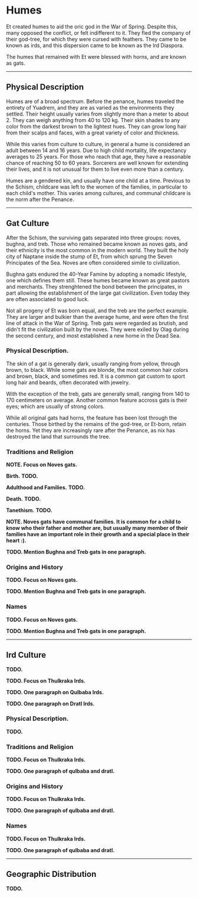 # Humes
Et created humes to aid the oric god in the War of Spring.
Despite this, many opposed the conflict, or felt indifferent to it.
They fled the company of their god-tree, for which they were cursed with feathers.
They came to be known as irds, and this dispersion came to be known as the Ird Diaspora.
<!-- NOTE. This led to the first siege of Ctereth, where four different ird chiefdoms (led by 4 historic figures) stole qualars to allow their kin to travel away from Naptane. -->
The humes that remained with Et were blessed with horns, and are known as gats.
<!-- NOTE. Maybe mention what ird and gat mean in jantherlin? That might help integrate the language into the lore. -->

---
## Physical Description
Humes are of a broad spectrum.
Before the penance, humes traveled the entirety of Yuadrem, and they are as varied as the environments they settled.
Their height usually varies from slightly more than a meter to about 2.
They can weigh anything from 40 to 120 kg.
Their skin shades to any color from the darkest brown to the lightest hues.
They can grow long hair from their scalps and faces, with a great variety of color and thickness.

While this varies from culture to culture, in general a hume is considered an adult between 14 and 16 years.
Due to high child mortality, life expectancy averages to 25 years.
For those who reach that age, they have a reasonable chance of reaching 50 to 60 years.
Sorcerers are well known for extending their lives, and it is not unusual for them to live even more than a century. <!-- NOTE. The downside of this are all the negative effects of Pheter use in the body, Nix sickness, deformed bodies + strange appendages, etc. -->

Humes are a gendered kin, and usually have one child at a time.
Previous to the Schism, childcare was left to the women of the families, in particular to each child's mother.
This varies among cultures, and communal childcare is the norm after the Penance.

---
## Gat Culture
<!-- NOTE. Those who sided with Et. Et-born families still retain horns (by feeding the mother Et's sap), which were first gifted by Et to their loyal soldiers. -->
After the Schism, the surviving gats separated into three groups: noves, bughna, and treb.
Those who remained became known as noves gats, and their ethnicity is the most common in the modern world.
They built the holy city of Naptane inside the stump of Et, from which sprung the Seven Principates of the Sea.
Noves are often considered simile to civilization.

Bughna gats endured the 40-Year Famine by adopting a nomadic lifestyle, one which defines them still.
These humes became known as great pastors and merchants.
They strenghtened the bond between the principates, in part allowing the establishment of the large gat civilization.
Even today they are often associated to good luck.

Not all progeny of Et was born equal, and the treb are the perfect example.
They are larger and bulkier than the average hume, and were often the first line of attack in the War of Spring.
Treb gats were regarded as brutish, and didn't fit the civilization built by the noves.
They were exiled by Olag during the second century, and most established a new home in the Dead Sea.
<!-- NOTE. Treb gats are not *born* brutish. While their culture may seem "violent", they are very religious and show a sophistication with nature that is not commonly seen in other humes. -->

### Physical Description.
The skin of a gat is generally dark, usually ranging from yellow, through brown, to black.
While some gats are blonde, the most common hair colors and brown, black, and sometimes red.
It is a common gat custom to sport long hair and beards, often decorated with jewelry.

With the exception of the treb, gats are generally small, ranging from 140 to 170 centimeters on average.
Another common feature accross gats is their eyes; which are usually of strong colors.

While all original gats had horns, the feature has been lost through the centuries.
Those birthed by the remains of the god-tree, or Et-born, retain the horns.
Yet they are increasingly rare after the Penance, as nix has destroyed the land that surrounds the tree.

<!-- NOTE. Tale of the gestation of an et-born.
    Gats are genderless creatures.
    All gats are born with a pair of seeds hidden in a small sack between their legs.
    Around the age of 30, a gat reaches physical maturity.
    This is signalled by a slight swelling in these seeds, which they can now cut and plant under a thick layer of rich soil.

    While underground, the seed will grow by leeching nutrients off the earth.
    After a gestation period of around 2 years, the gat will dig their way up from the ground and emerge as a somewhat competent infant.
    A gat would-be-parent must always be careful about where to plant their seed, for if a newborn sees the sun or any strong light during their first days, they run the risk of being permanently blinded.
-->

### Traditions and Religion
**NOTE. Focus on Noves gats.**

**Birth.**
**TODO.**

**Adulthood and Families.**
**TODO.**

**Death.**
**TODO.**

**Tanethism.**
**TODO.**

**NOTE. Noves gats have communal families. It is common for a child to know who their father and mother are, but usually many member of their families have an important role in their growth and a special place in their heart :).**

**TODO. Mention Bughna and Treb gats in one paragraph.**

### Origins and History
**TODO. Focus on Noves gats.**

**TODO. Mention Bughna and Treb gats in one paragraph.**

### Names
**TODO. Focus on Noves gats.**

**TODO. Mention Bughna and Treb gats in one paragraph.**

<!-- % !TEX root = ../main.tex
\section{Horned Kin} \label{kin::gat}
\DndDropCapLine{W}{hen you contract a horned one, be}
\textit{sure to pay them double.
Fulfill all their needs as they seclude into their workshop, and pay no mind to their uncanny silence.
Most of all, be sure to avoid interrupting them.
Just wait.
The prize that will arrive after they're done working is sure to outshine all your other possessions, and hold a special place in your collection for you and your descendants.}

\hspace*{\fill} --- Orr, Vesjen's master smith.

\subsection*{Adaptable and Hardy}
    Gat share many traits with the common goat.
    They dwell on bleak mountaintops, deep ravines, rocky hills, and open plains.
    While adult gats are not sensitive to sunlight, most prefer dark places.
    These predilections lead to gat towns and cities being built underground or in harsh cliff faces.

    Never satisfied with their homes, the horned kin's hubris leads to their cities to reach depth and size.
    Raids against smaller gat city-state are common, and the gats take them as a chance to test their impenetrable defenses, complex traps, and combat-hardened military skills.

\subsection*{Peaceful Demeanor}
    The horned kin are peaceful creatures and mostly shun external conflict.
    They are very sociable creatures, and all city-states have one large marketplace in their center for merchants and caravans to settle in.
    Surrounded by inns and taverns, these markets act as the commerce hubs of the city.

    Community lifestyle is very important to gats, and most wouldn't flinch to give their lives for their city-state.
    Due to the gats' slow reproductive cycle, their cities are very welcoming to other species.
    It's common to find cities and towns where less than half of the total population is gat.
    They treat other species as kin, but high political and military ranks are exclusive to gats.

\subsection*{Impulse towards Greatness}
    It is rare for a gat to willingly leave their home, and most spend their entire lives in one city-state.
    However, some do feel the call to adventure, and most follow it to gather rare crafting materials or to fulfill a task needed by their community.

    Gats are meticulous individuals, and this naturally extends to adventurers.
    They won't step into the wilderness unprepared, sparing no expense in armor, weapons, utilities, and the training to use all of this.

    Gats are naturally family-oriented, and its very rare for one gat to abandon their progeny.
    In the rare occasion that a gat does decide to leave their community behind, it is written law to leave one child or seed planted back home.

    This tradition serves a double purpose.
    First, the child acts as a magnet to their parent.
    Second, in the event that the child is orphaned, their mere presence at least maintains a steady population number.
    These gats are the ``Children of the Collective'', and it is tradition that they are taken care of by the whole city, thus nurturing a strong sense of community.

\subsection*{Gat Names}
    All gat tongues are simple and practical languages, and the horned ones have a tendency towards easy to pronounce names.
    A parent gives their child their name once they gain independence, and its rare for a gat to change it.
    Gats don't use family names, preferring instead to wear their main profession as a surname.

    \paragraph{Names}
    Adrevik, Ani, Anush, Armen, Avag, Gagik, Garen, Gevog, Gohar, Grigor, Hak, Harig, Hovsep, Jirar, Kevon, Khadzak, Marim, Narek, Pagran, Poghos, Ruben, Sivadr, Sona, Vahagn, Vefan.

    \paragraph{Surnames}
    Axgat, Bonecarver, Bowyer, Caretaker, Cook, Dyer, Engraver, Farmer, Fishergat, Glassblower, Gemcutter, Guard, Mason, Metalsmith, Miner, Speargat, Trader, Trapper, Weaponsmith, Woodworker.

\subsection*{Traits}
    Your gat character's hardiness and tendency towards craftsmanship gives them the following set of skills:

    \subparagraph{Ability Score Increase} Your Constitution score increases by 2.

    \subparagraph{Age} Gats mature slowly, but they live very long lives.
    You are sexually mature at around 30 years, and live to around 350 years.

    \subparagraph{Alignment} Industrious and strong, gats focus more on getting things done rather than morals or ethics.
    They have a tendency towards fairness and justice, and therefore are inclined towards the indigo tide.

    \subparagraph{Size} Gats typically range from 1.2 to 1.5 meters.
    Your size is medium.
    They aren't too slender or stout for their size, weighing on average 50 kg.

    \subparagraph{Speed} Your base walking speed is 6 meters.

    \subparagraph{Stable Footing} You are not slowed by difficult terrain caused by rocks, gravel, sheer faces, and other such obstacles.

    \subparagraph{Keratin Horns} You know the Push action (See page \pageref{act::push}), using your strong horns to shove your target.

    Additionally, your horns are a melee weapon that deals 1d4 plus your Strength modifier in bludgeoning damage.

    \subparagraph{Craftsgatship} You are competent with a set of artisan's tools of your choice.

    \subparagraph{Strange Mood} Periodically, individual gat are struck with an idea for a masterwork artifact and enter a strange mood.
    Only with a great force of will can a gat ignore this pull, and not even the strongest can fully stop the craving.

    If you are at least 30 years old, roll a d100 whenever you take a long rest.
    % You can choose to roll this twice.
    On a 100, you are struck by a strange mood.
    The materials required for your masterwork item can either be chosen by you or by the DM.
    They must be related to the proficiency given by your Craftsgatship trait and at least one of them must be either hard to find or very expensive.

    At the start of every subsequent long rest, you must succeed on a Wisdom saving throw of a DC equal to 8 + the number of months since your strange mood started.
    On a fail, the need to work on your craft consumes you.
    If you fail to work on the object in any way during the long rest, your restlessness prevent you from gaining its benefits.

    It takes you a month of work in total to craft the artifact, which can be paused between

    It takes you 2 months of work to craft the artifact, but after you start you can indefinitely pause the production as long as you can properly secure it.
    The masterwork item produced has a value of 100,000 GP, but it's very rare to see a gat willingly part with it.
    These items are usually declared as family heirlooms, personal keepsake, or an offering to a king, leader, or deity.

    Weapons, armor, or similar objects crafted in a strange mood are +2, and are of specially exquisite quality.

    \subparagraph{Languages} You know how to speak, write, and read Avshenese and one additional language of your choice.

\begin{figure}[!b]
    \centering
    \includegraphics[width=0.47\textwidth]{04kins/img/11gat_knight.png}
\end{figure}

\newpage

\subsubsection{Noves Gat}
    \subparagraph{Ability Score Increase} Your time spent in civilization has given you a profound common sense and a general grasp on almost any subject.
    Your Intelligence score is increased by 1.

    \subparagraph{Gat Toughness} Your hit point maximum increases by 1, and it increases by 1 every time you gain a level.

    \subparagraph{Expert Craftsgatship} Noves gats are renowned worldwide for their crafts, and even the untrained eye can recognize an item made by one.
    You are an expert with the artisan's tools associated to your Craftsgatship trait.

    The value of the item you produce in a strange mood is increased to 250,000 GP.
    If you make a weapon, armor, or similar item, it is a +3 item.
    Additionally, you must roll your Strange Mood wisdom saving throw twice at the beginning of every month.

\subsubsection{Bughna Gat}
    \subparagraph{Ability Score Increase} Your balance and ability to walk on the steepest of hills is unmatched, and your Dexterity score is increased by 1.

    \subparagraph{Fleet of Foot} Your base walking speed increases by 2 meters.

    \subparagraph{See Them Coming} You have advantage on initiative rolls while in plains, grasslands, and any other open natural environment.

\subsubsection{Treb Gat}
    \subparagraph{Ability Score Increase} Your restlessness knows no bounds.
    Your Strength score is increased by 1.

    \subparagraph{Size} Treb gats tend to be much larger than their common brethren, measuring between 160 and 200 cm and weighting between 90 and 120 kg.
    Your size is still medium.

    \subparagraph{Uncanny Brutality} While in combat, you are absorbed by a primal rage.
    You have disadvantage on any attacks made with finesse, martial weapons without the heavy property, and ranged weapons.

    \subparagraph{Hammering Horns} You are never unarmed.
    The damage die of your horns is increased to a d6.

    \subparagraph{Savage Attacks} When you score a critical hit with a melee weapon attack, you can roll one of the weapon's damage die one additional time and add it to the extra damage of the critical hit.

    \subparagraph{Fell Mood} When you are struck by a strange mood, the need to craft an exquisite artifact is replaced by an unrelenting urge to kill.
    You have to choose your prey from either a renowned hero, an ancient being, or a forgotten beast.

    After the deed is done, you can craft a disquieting artifact from the creature's remains, following the normal rules of a strange mood.
    All the other conditions of the trait remain the same.%, replacing the need to gather materials with the insatiable craving to hunt said creature.

\begin{figure}[!b]
    \centering
    \includegraphics[width=0.48\textwidth]{04kins/img/11gat_treb.png}
\end{figure}

\newpage -->

---
## Ird Culture <!-- NOTE. Those who refused the War of Spring, sieged Ctereth and diaspora'd the fuck out of Naptane. They are said to have been cursed with feathers by Et (since they "fled"). Qulbaba irds wore a lot of colourful feathers, which lends to the confusion. -->
**TODO.**

**TODO. Focus on Thulkraka Irds.**

**TODO. One paragraph on Qulbaba Irds.**

**TODO. One paragraph on Dratl Irds.**

### Physical Description.
**TODO.**

### Traditions and Religion
**TODO. Focus on Thulkraka Irds.**

**TODO. One paragraph of qulbaba and dratl.**

### Origins and History
**TODO. Focus on Thulkraka Irds.**

**TODO. One paragraph of qulbaba and dratl.**

### Names
**TODO. Focus on Thulkraka Irds.**

**TODO. One paragraph of qulbaba and dratl.**

<!-- % !TEX root = ../main.tex
\section{Winged Kin} \label{kin::ird}
\DndDropCapLine{Y}{es, sure, you can create a machine to}
\textit{glide.
You can even ride a creature to stay aloft.
But you will never truly fly.
No kin can tame the sky with such grace as the irds.
Trust me, if they weren't so humble as to live among us, constrained to the ground, we'd be building temples to venerate their graciousness.}

\hspace*{\fill} --- Josiah, priest from the church of Rhekesh.

Sequestered in high mountains, deep jungles, and hot deserts, the irds, sisz rlue, or winged kin are known to survive some of the harshest environments all around Yuadrem.

\subsection*{Beak and Feather}
    From below, irds look much like large birds.
    Only when they descend to roost or walk in the ground does their humanoid appearance reveal itself.
    Standing upright, an ird might reach 2 meters tall.
    They have long, narrow legs that taper to sharp talons.

    Feathers cover their bodies, with their plumage typically reflecting the environment they develop in.
    Their heads complete the avian appearance, being that of a parrot, hawk, or vulture.
    Irds' arms have very long feathers, which allow them to fly with ease.
    The three subraces of the irds are very distinct from each other.
    This is due to the fact that they were created by three different ets, all in pursuit of a same goal, yet for different environments.

    The winged kin are the only gendered species created by the tall kin.
    Some time after reproduction, a female will lay one to three eggs and the couple will refrain from contact with others in their tribe, becoming extremely protective of their children until they reach maturity.

\subsection*{Sky Wardens}
    Nowhere are the irds more comfortable than in the sky.
    They can spend hours in the air, and some go as long as days, locking their wings in place and letting the thermals hold them aloft.
    In battle, they prove dynamic and acrobatic fliers, moving with remarkable speed and grace, diving to lash opponents with weapons or talons before turning and flying away.

    Once airborne, an ird leaves the sky with reluctance.
    They sometimes forget or ignore vertical distances, and they have nothing but pity for those earthbound kins forced to live and toil constrained to the ground.

    The ird are a tribal species, and its rare for a tribe to hold more than a hundred irds at once.
    The only exceptions to this rule are the Krudzal and Kaldrathal, both large countries in the northern reaches of Yuadrem.
    They are welcoming to traders and visitors in general, but generally don't allow members from other kins to be permanent residents within their territory, and frown upon guests who overstay their welcome.

    Once tribes of irds settle in an area, they share a hunting territory that extends across an area up to 150 km on a side, with each tribe hunting in the lands nearest to their colony, ranging farther should game become scarce.
    A typical colony consists of one large, open-roofed nest made of woven vines.
    The eldest acts as leader with the support of a shaman.

\subsection*{Avian Mannerisms}
    The resemblance of ird to birds isn't limited to physical features.
    Irds display many of the same mannerisms as ordinary birds.
    They are fastidious about their plumage, frequently tending their feathers, cleaning and scratching away any tiny passengers they might have picked up.
    When they deign to descend from the sky, they often do so near pools where they can catch fish and bathe themselves.
    Even when perched on a high branch or at rest in their mountaintop homes, they appear alert, with eyes moving and bodies ready to take flight.

    Many winged kin punctuate their speech with chirps, sounds they use to convey emphasis and to shade meaning.
    An ird might become frustrated with people who fail to pick up on the nuances; an ird's threat might be taken as a jest and vice versa.
    Confinement terrifies the winged kin.
    To be imprisoned by the cold, unyielding earth is a torment few ird can withstand.

\subsection*{Innate Curiosity}
    Irds are naturally curious which, summed with their freedom of movement, leads to them being the ideal explorers and adventurers.
    They use their large wings to travel to almost any place in the entirety of Yuadrem, and as such they've become a common sight in all its reaches.
    Outside of their tribes, irds do enjoy living within other civilizations, and its rare to see a city or large settlement without at least one ird inhabitant.

    % Winged kin tribes are accepting of their members leaving for indefinite amounts of time, and this is even encouraged in many communities.
    % In fact, the population of a tribe is ever-changing, with the only constants being the eldest members and the shaman.
    % This means that neighboring tribes have strong and healthy relations, each coming to aid the ones in need without question.
    % Another consequence of their tendency to travel is the versatility of ird artisans, who integrate techniques from all around Yuadrem into their craft.

\subsection*{Ird Names}
    Ird names separate into two main categories.
    The first resemble their original language, Harualish, and include clicks, trills, and whistles to the point that other kins have a difficult time pronouncing them.
    When interacting with other races, they may use nicknames gained from people they meet or shortened forms of their full names.

    On the other hands, irds from Krudzal, Kaldrathal, and other civilized lands tend to speak Shanise.
    Shanise is a language formed from the interaction of Harualish-speaking irds and Avshenese-speaking gats in the north.

    An ird last name is usually simply ``son/daughter of'' followed by one of their parent's name.
    Most irds admire their parents, and wear their last names with pride.

    \paragraph{Harualish Ird Names}
    Aera, Aial, Aur, Deekek, Errk, Heehk, Ikki, Kleeck, Oorr, Ouss, Quaf, Quierk, Salleek, Urreek, Zeed.

    \paragraph{Male Shanise Ird Names}
    Aden, Azat, Daneal, Dirkir, Eastean, Goker, Idrahin, Jakod, Jaldor, Jasin, Kuneit, Lutdzu, Nuretin, Nutlar, Rezat, Semir, Shasar, Tajik, Tenel, Tshasin, Unut.

    \paragraph{Female Shanise Ird Names}
    Aise, Asutshan, De\~na, Dilsad, Dorun, Drinja, Eda, Gudlag, Gulden, Hazal, Iris, Katrin, Kisnet, Naina, Nerhe, Sehil, Selna, Sher, Solveag, Tedziye, Zainej.

\subsection*{Traits}
    Your ird character has access to different abilities common to all subraces:

    \subparagraph{Ability Score Increase} Your Dexterity score increases by 1, and your Wisdom score increases by 1.

    \subparagraph{Age} Ird reach maturity by age 14, and don't usually live much longer than 150 years.

    \subparagraph{Alignment} Ird have an inclination towards the red tide, which is supported by their adventurous lifestyle.

    \subparagraph{Size} Ird are tall, and range from 1.70 to 2 meters.
    They have thin bodies and hollow bones, weighing between 40 and 50 kilograms.
    Your size is medium.

    \subparagraph{Speed} You have a walking speed of 5 meters, and a flying speed of 10 meters.
    To fly, you can't wear medium or heavy armor, carry heavy weapons, wield a shield or be encumbered.
    Since you flap your arms to fly, you cannot use them to attack while flying.
    You can use your versatile talons to hold and use simple weapons or spellcasting components.

    If you are hit while flying, roll a Concentration check.
    You have disadvantage on this check if you have a roof above you.
    On a failure, you fall to the ground at a rate of 100 meters per round, taking falling damage when hitting the ground.
    If you haven't landed at the beginning of your next turn, you can continue flying normally, albeit 100 meters below where you were before.

    \subparagraph{Graceful Landing} Your years of living at great heights have taught you how to fall more gracefully.
    You reduce the damage die for fall damage from a d6 to a d4, and you do not fall prone after taking falling damage, unless you are unconscious.

    \subparagraph{Keen Senses} You are competent in the Perception skill.

\subsubsection{Qulbaba Ird}
    Many irds can be found living in isolated tribes inside the jungles of Yuadrem.
    In the east they live in Harual, and in the west in the Jenkashian empire.
    Qulbaba ird have a face resembling that of a parrot, and their feathers' coloration depends on their gender.
    Males usually have very brightly colored feathers, showing any combination of colors.
    Females mostly have dull gray, brown, and dark green feathers, aiding their ability to hide in the jungle.

    \subparagraph{Ability Score Increase} Your time gliding between branches and vines has augmented your flying capacity.
    Your Dexterity score increases by 1.

    \subparagraph{Bright Coloration} As a male, you are competent in the Performance skill.
    Additionally, you have advantage on Charisma (Intimidation) checks made against creatures with an Intelligence score of 5 or less.

    \subparagraph{Dark Feathers} As a female, you have advantage in Dexterity (Stealth) checks made in dim or dark light or in heavily forested areas.

    \subparagraph{Strong Talons} You are competent with unarmed strikes, which deal 1d4 plus your Dexterity modifier as slashing damage on a hit.
    Additionally, you have advantage of Strength (Athletics) checks made to climb any surface your talons could reasonably grip.

    \subparagraph{Language} You know how to speak, read, and write Qualinese and one additional language of your choice.

\begin{figure}[!b]
    \centering
    \includegraphics[width=0.48\textwidth]{04kins/img/12ird_qulbaba.png}
\end{figure}

\subsubsection{thulkraka Ird}
    Unlike their brethren, the thulkraka tribes that settled on the many mountaintops of Yuadrem live their lives mostly constrained to the ground, and are only able to fly when the harsh mountain weather allows it.
    They are thus bulkier than the average ird, and commonly are clumsy fliers due to their lack of experience.
    Their faces are similar to that of hawks, and their feathers' coloration is bleak and cold, usually sporting white, gray, light blue, and brown colors.

    \subparagraph{Ability Score Increase} Isolated from other races, you have been able to take the time to truly appreciate the calmness of the mountains.
    Your Wisdom score is increased by 1.

    \subparagraph{Bulky Frame} Your flying speed is reduced to 7 meters, but you can fly while carrying heavy weapons and/or wearing medium armor.

    \subparagraph{Mountain Born} You're acclimated to altitudes up to 6,000 meters.
    You're also naturally adapted to cold climates.

    \subparagraph{Thulkrakan Descent} You are competent with smith's tools, as is tradition among your people.

    \subparagraph{Language} You know how to speak, read, and write Shanise and one additional language of your choice.

\begin{figure}[!t]
    \centering
    \includegraphics[width=0.47\textwidth]{04kins/img/12ird_thulkraka.png}
\end{figure}

\subsubsection{Dratl Ird}
    Irds from the Dratl houses are known as ruthless ruffians, and are pariahs to the other winged kin subspecies.
    They are known for constantly harassing the other ird tribes, as well as any who approach their territory.
    The are collectively banned from entering any tribe from the other subspecies, and are usually unwelcome in towns and cities due to their bad reputation.

    Nowadays, Dratl houses are scattered around the Zoedrem desert, mostly unorganized.
    These are the remnants of the once great empire of Hulnar, disbanded in 591 AS.
    Despite their lost grandness, they are still feared by the common people, and continue to fiercely protect their hunting grounds.

    A Dratl ird's beak resembles that of a vulture, and their feathers are generally black, white, and red.
    As a dratl ird grows up, their irises become noticeably white, while the sclera surrounding them turn into a bright red color.

    \subparagraph{Ability Score Increase} Your time surviving in the harsh climate of the desert has given you an increased robustness.
    Your Constitution score is increased by 1.

    \subparagraph{Wing Flap} When you use the disengage action, you can choose to use another action to propel yourself upward a distance equal to half your flying speed.

    \subparagraph{Bone Breaker} While flying, you can attempt to attack a creature with an eviscerating attack.
    Using two actions, you can swoop down up to your flying speed towards a creature you can see, and make a melee weapon attack roll against it.
    If the attack hits, it's a critical hit.
    The attack is tiring, and you can use this trait only once per combat encounter.
    % You can use this trait once per combat encounter.

    \subparagraph{Language} You know how to speak, read, and write Zsekian and one additional language of your choice.

% \begin{figure}[!b]
%     \centering
%     \includegraphics[width=0.47\textwidth]{04kins/img/12ird_dratl.png}
% \end{figure}

\newpage -->

---
## Geographic Distribution
**TODO.**

<!-- TODO. Draw a map of the movement of humes out of Naptane and mark large population centers. Clearly separate gats and irds with two different colors. Focus on how the irds spread to all the land (specially after the boats of Krudzal), and gats mostly remained near Naptane and Jan'krug. -->

<!-- % !TEX root = ../main.tex
\section{Nomad Kin} \label{kin::uman}
\DndDropCapLine{O}{utsiders, the lot of them. Dragged}
\textit{into our world by an unnatural pull, ever unable to find stable footing.
No matter how much they beg and cry, do not allow them into your home.
Touched by a strange flame, whose brightness attracts equally as strange beasts into your door, into your hearth.
Get rid of them before they share their misfortune with you.}

\hspace*{\fill} --- Abneh, renowned nimrod.

Brought into this world with the Schism, the nomad kin are a strange race from Nyx.
Also known as umans, they have almost hairless bodies, and are similar in appearance to apes.

For an unknown reason, umans attract all kinds of predators from these lands.
Additionally, their blood has similar properties to the tall ones', and is used in many rituals.
Because of these reasons, umans are dispersed all around the world, and are nomadic in nature.

\subsection*{Accursed Coldblood} TODO. Maybe include the concept of coldblood in the "new" Yuadrem. Perhaps the blood of a certain breed of humes is actually better than average at keeping pheter - even better than oil. Actually, in general blood being better than oil at keeping Pheter is an interesting concept by itself!
    Known as coldblood due to its cerulean tint, Umans' blood has special properties, and is very useful for spellcasters.
    It retains a sort of energy, and can be used as a source of spells.
    Umans know this, and regularly prepare blood vials for trade and to strengthen troupes' wizards.

    Umans pay dearly for this special blood, as it acts as a beacon for the predators from Nyx, the Nyxborn.
    These creatures hunt umans, and many of the kin are banned from villages for safety concerns.

    Spellcasters seek coldblood, and many try to attain it by any means available.
    Naturally, the murder of umans for their blood is illegal in most nations, but some carry the custom on nevertheless.
    The nimrods are a cult that specializes in gathering coldblood via any means available, and are commonly contracted by wizards and warlocks to attain the product.

\subsection*{Adaptable and Durable}
    Hunted by both beast and kin, umans have trouble trusting others and don't normally settle in communities of other kins.
    They live in troupes exclusive to their kin, where usually all members have some familiar relationship.
    Troupes travel together and care for each other, assigning specific roles to each member based on their skills.

    Far from vulnerable, most troupes are fierce and resilient, hardened by centuries of being preyed upon.
    Groups keep track of how they are treated by different cities and towns, and only do commerce where they are accepted.

    While uncommon, some uman communities have managed to settle in one place.
    These communities keep their locations secret, communicating it only to other umans via traveler's cant, a set of writings and symbols they brought from Nyx.

\subsection*{Life in Escapade}
    For a uman, a life of adventure is not a romantic desire but rather a fact of mundane life.
    Used to the hardships of survival, a uman is especially capable of fending off threats and surpassing hardships.

    It is very common to see lone uman adventurers, either as exiles or in a quest for their troupe.
    Whatever the motive, they naturally excel at voyages, and are a great fit on any adventuring party.

\subsection*{Uman Names}
    Umans most commonly wear names from other cultures.
    Even in Nyx, umans were known to have a great variety of names depending on each specific culture.
    Those who desire to conserve their roots choose old names from their history and legends to give their children.

    \paragraph{Common Names}
    (Male) Anton, Aseir, Diero, Dorn, Evendur, Grim, Haseid, Ivor, Khemed, Kosef, Marcon, Morn, Pavel, Pieron, Rimardo, Romero, Salazar, Sergor, Umbero, Zasheir;
    (female) Atala, Arveene, Balama, Ceidil, Chessail, Dona, Faila, Jasmal, Luisa, Lureene, Marta, Quara, Rowan, Seipora, Selise, Shandri, Vonda;
    (surnames) Agosto, Amblecrown, Astorio, Basha, Buckman, Calabra, Domine, Evenwood, Falone, Greycastle, Khalid, Kulenov, Marivaldi, Marsk, Nemetsk, Pashar, Pisacar, Ramondo, Rein, Starag.

    \paragraph{Frostburn Names}
    (Male) Ander, Blath, Bran, Frath, Geth, Lander, Luth, Malcer, Stor, Taman, Urth;
    (female) Amafrey, Betha, Cefrey, Kethra, Mara, Olga, Silifrey, Westra;
    (surnames) Brightwood, Helder, Hornraven, Lackman, Stormwind, Windrivver.

    \paragraph{Boggart Names}
    (Male) Aoth, Bareris, Ehput-Ki, Kethoth, Mumed, Ramas, So-Kehur, Thazar-De, Urhur;
    (female) Arizima, Chathi, Nephis, Nulara, Murithi, Sefris, Thola, Umara, Zolis;
    (surnames) Ankhalab, Anskuld, Fezim, Hahpet, Nathandem, Sepret, Uuthrakt.

\begin{figure}[!b]
    \centering
    \includegraphics[width=0.48\textwidth]{04kins/img/19uman_monk.jpg}
\end{figure}

\subsection*{Traits}
    The nomad kin is known for their survival and adaptability, and your uman character receives the following traits:

    \subparagraph{Ability Score Increase} Two different ability scores of your choice are increased by 1.

    \subparagraph{Age} Umans reach adulthood in their late teens and live less than a century, if they manage to survive that long.

    \subparagraph{Alignment} Umans tend to no particular alignment, but they do have a penchant for community and justice, and tend to the indigo tide.

    \subparagraph{Size} Umans vary widely in height and build, from barely 1.5 meters to well over 1.8 meters tall.
    Regardless of your position in that range, your size is Medium.

    \subparagraph{Speed} Your base walking speed is 6 meters.

    \subparagraph{Languages} You can speak, read, and write the nomad tongue, and an additional language of your choice.
    You can also read and write the traveler's cant, a set of writings and symbols created by your kin to help and communicate with each other.

    \subparagraph{Learned Durability} You are competent in the Survival skill.

    \subparagraph{Relentless Endurance} When you are reduced to 0 hit points but not killed outright, you can drop to 1 hit points instead.
    You can't use this feature again until you finish a short rest.

\begin{figure}[!t]
    \centering
    \includegraphics[width=0.48\textwidth]{04kins/img/19uman_nomad.png}
\end{figure}

\subsubsection{Common Uman}
    While umans are known to be extremely adaptable to extreme habitats, most don't stay at one place for enough time to acquire this specialty and remain, for lack of a better word, common.
    In stark contrast with their name, each of these umans is unique and as such your features are specially dynamic.

    \subparagraph{Languages} You can read, write and speak one additional language of your choice.

    \subparagraph{Skills} You are competent in one skill of your choice.

    \subparagraph{Trained} You are competent with simple weapons or one martial weapon type of your choice.

    \subparagraph{Handy} You are competent with a set of artisan's tools of your choice.

\subsubsection{Frostburn Nomad}
    With skins ranging from pale blue to light purple, and hair shades from the lightest of white to deep brown colors, the Frostburn are a kin that comes from a troupe of umans that managed to survive in the lands beyond the wall of ice and stone, and beyond the reach of most coldblood beasts and nimrods.
    % These umans tend to dress with the bones and furs of the creatures they hunt, using their inventiveness to craft clothing to intimidate and scare rather than protect against cold, since their thick skins already manage this task effortlessly.

    \subparagraph{Ability Score Increase} Your Constitution score is increased by 1.

    % \subparagraph{Menacing} You are competent in the Intimidation skill.

    \subparagraph{Born Hunter} You are competent with clubs, daggers, spears, and barbed weapons.
    During a long rest you can turn a dagger or spear into a barbed version of the weapon.
    When you successfully attack a creature with a barbed weapon, the creature takes 1d4 necrotic damage at the beginning of its next turn.

    \subparagraph{Thick Skin} % You are naturally acclimated to cold environments and don't need sources of heat to survive in all but the most extreme cold.
    You are resistant to cold damage.%, and remain unaffected by cold environments.

    \subparagraph{Ice Shell} As two actions, you can grow a thick layer of ice around your body to protect you.
    You gain resistance to piercing and slashing damage and vulnerability to bludgeoning damage for a number of turns equal to your Constitution modifier (Minimum of 1).
    Additionally, any creature that attacks you with a melee attack during this time suffers 1d4 piercing damage.
    You can use this trait once per short rest.

\subsubsection{Boggart}
    Boggarts are umans that live in the swamps and marshes of Yuadrem.
    Boggarts are generally tall, slim, and amber-skinned, with eyes of hazel or brown.
    Their hair ranges from black to dark brown, but most shave off all their hair.
    These umans are craftier than the average, and are known to prepare complex traps and mechanisms to protect their communities or alert them of imminent danger.

    \subparagraph{Ability Score Increase} Your Wisdom score is increased by 1.

    \subparagraph{Bog Swimmer} Boggart tactics usually include a good dose of swimming through less than cooperative waters.
    You have a swimming speed of 6 meters.

    \subparagraph{Swamp Life} You have advantage on saving throws against poison and diseases, and you have resistance against poison damage.

    \subparagraph{Stealthy Hunter} You are competent with blowguns, nets, and bolas.
    % You also are proficient with a Poisoner's kit.

\subsubsection{Cursed Kin}
    It is said that the umans who remain in the place of their arrival start showing their true form.
    While the accuracy of this statement remains untested, it is true that those who stay in the Dead Sea do show strange changes to their appearance.
    Large, black horns grow on their heads, their skin and eyes turn into a very pale shade, and their bodies grow.
    While most cursed kin do act more menacing and violent than the average uman, it is likely that this is a side effect of their harsh homeland more than a natural development in their minds.

    \subparagraph{Size} Unlike most nomad kin, you stand between 2.1 and 2.4 meters tall and weight between 140 and 170 kg.
    Your size is medium.

    \subparagraph{Ability Score Increase} Your Strength score is increased by 1.

    % \subparagraph{Natural Athlete} You have proficiency in the Athletics skill.

    \subparagraph{Abyssal Resistance} You have resistance to fire damage.

    \subparagraph{Unholy Fortitude} Your hit point maximum increases by an amount equal to your level.

    \subparagraph{Ram} Your horns are a natural weapon, which you may use use to make unarmed strikes.
    If you hit with them, you deal bludgeoning damage equal to 1d4 + your Strength modifier, instead of the damage normal for an unarmed strike.

    \subparagraph{Powerful Build} You count as one size larger when determining your carrying capacity and the weight you can push, drag or lift.

\begin{figure}[!b]
    \centering
    \includegraphics[width=0.48\textwidth]{04kins/img/19uman_cursed.png}
\end{figure}

\newpage -->
